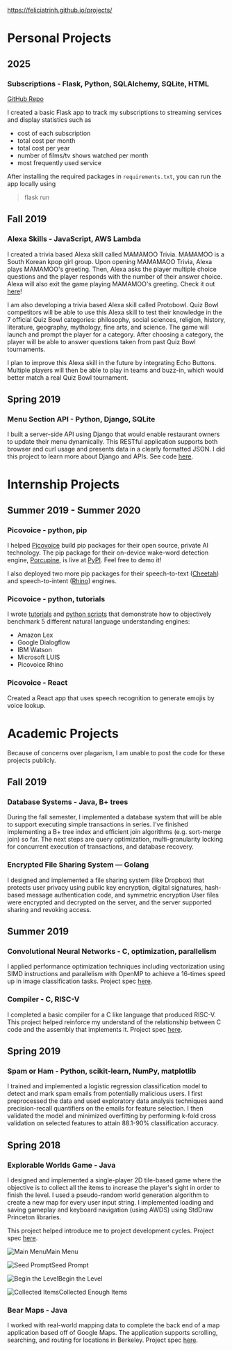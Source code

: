 https://feliciatrinh.github.io/projects/

# Personal Projects

## 2025

### Subscriptions - Flask, Python, SQLAlchemy, SQLite, HTML

[GitHub Repo](https://github.com/feliciatrinh/subscriptions/tree/main)

I created a basic Flask app to track my subscriptions to streaming services and display statistics such as
- cost of each subscription
- total cost per month
- total cost per year
- number of films/tv shows watched per month
- most frequently used service

After installing the required packages in `requirements.txt`, you can run the app locally using
> flask run

## Fall 2019
### Alexa Skills - JavaScript, AWS Lambda
I created a trivia based Alexa skill called MAMAMOO Trivia. MAMAMOO is a South Korean kpop girl group. Upon opening MAMAMAOO Trivia, Alexa plays MAMAMOO's greeting.
Then, Alexa asks the player multiple choice questions and the player responds with the number of their answer choice. Alexa will also exit the game playing MAMAMOO's greeting.
Check it out [here](https://tinyurl.com/mamamootrivia)!

I am also developing a trivia based Alexa skill called Protobowl.
Quiz Bowl competitors will be able to use this Alexa skill to test their knowledge in the 7 official Quiz Bowl categories: philosophy, social sciences, religion, history, literature, geography, mythology, fine arts, and science.
The game will launch and prompt the player for a category.
After choosing a category, the player will be able to answer questions taken from past Quiz Bowl tournaments.

I plan to improve this Alexa skill in the future by integrating Echo Buttons.
Multiple players will then be able to play in teams and buzz-in, which would better match a real Quiz Bowl tournament.

## Spring 2019
### Menu Section API - Python, Django, SQLite
I built a server-side API using Django that would enable restaurant owners to update their menu dynamically. This RESTful application supports both browser and curl usage and presents data in a clearly formatted JSON.
I did this project to learn more about Django and APIs.
See code [here](https://github.com/feliciatrinh/api-menu-section).

# Internship Projects

## Summer 2019 - Summer 2020
### Picovoice - python, pip
I helped [Picovoice](https://picovoice.ai/) build pip packages for their open source, private AI technology. The pip package for their on-device wake-word detection engine, [Porcupine](https://github.com/picovoice/porcupine), is live at [PyPI](https://pypi.org/project/pvporcupine/). Feel free to demo it!

I also deployed two more pip packages for their speech-to-text ([Cheetah](https://github.com/picovoice/cheetah)) and speech-to-intent ([Rhino](https://github.com/picovoice/rhino)) engines.

### Picovoice - python, tutorials

I wrote [tutorials](https://picovoice.ai/tutorials/) and [python scripts](https://github.com/feliciatrinh/speech-to-intent-benchmark) that demonstrate how to objectively benchmark 5 different natural language understanding engines:
- Amazon Lex
- Google Dialogflow
- IBM Watson
- Microsoft LUIS
- Picovoice Rhino

### Picovoice - React

Created a React app that uses speech recognition to generate emojis by voice lookup.

# Academic Projects
Because of concerns over plagarism, I am unable to post the code for these projects publicly.

## Fall 2019
### Database Systems - Java, B+ trees
During the fall semester, I implemented a database system that will be able to support executing simple transactions in series. I've finished implementing a B+ tree index and efficient join algorithms (e.g. sort-merge join) so far. The next steps are query optimization, multi-granularity locking for concurrent execution of transactions, and database recovery.

### Encrypted File Sharing System — Golang

I designed and implemented a file sharing system (like Dropbox) that protects user privacy using public key encryption, digital signatures, hash-based message authentication code, and symmetric encryption
User files were encrypted and decrypted on the server, and the server supported sharing and revoking access.

## Summer 2019
### Convolutional Neural Networks - C, optimization, parallelism
I applied performance optimization techniques including vectorization using SIMD instructions and parallelism with OpenMP to achieve a 16-times speed up in image classification tasks.
Project spec [here](https://inst.eecs.berkeley.edu/~cs61c/su19//projects/proj4/).

### Compiler - C, RISC-V
I completed a basic compiler for a C like language that produced RISC-V. This project helped reinforce my understand of the relationship between C code and the assembly that implements it.
Project spec [here](https://inst.eecs.berkeley.edu/~cs61c/su19//projects/proj2/).

## Spring 2019
### Spam or Ham - Python, scikit-learn, NumPy, matplotlib
I trained and implemented a logistic regression classification model to detect and mark spam emails from potentially malicious users. I first preprocessed the data and used exploratory data analysis techniques aand precision-recall quantifiers on the emails for feature selection. I then validated the model and minimized overfitting by performing k-fold cross validation on selected features to attain 88.1-90% classification accuracy.

## Spring 2018
### Explorable Worlds Game - Java
I designed and implemented a single-player 2D tile-based game where the objective is to collect all the items to increase the player's sight in order to finish the level. I used a pseudo-random world generation algorithm to create a new map for every user input string. I implemented loading and saving gameplay and keyboard navigation (using AWDS) using StdDraw Princeton libraries.

This project helped introduce me to project development cycles.
Project spec [here](https://sp18.datastructur.es/materials/proj/proj2/proj2).

![Main Menu](assets/images/main-menu.png)Main Menu

![Seed Prompt](assets/images/seed-prompt.png)Seed Prompt

![Begin the Level](assets/images/begin-level.png)Begin the Level

![Collected Items](assets/images/four-items.png)Collected Enough Items

### Bear Maps - Java
I worked with real-world mapping data to complete the back end of a map application based off of Google Maps. The application supports scrolling, searching, and routing for locations in Berkeley.
Project spec [here](https://sp18.datastructur.es/materials/proj/proj3/proj3).
